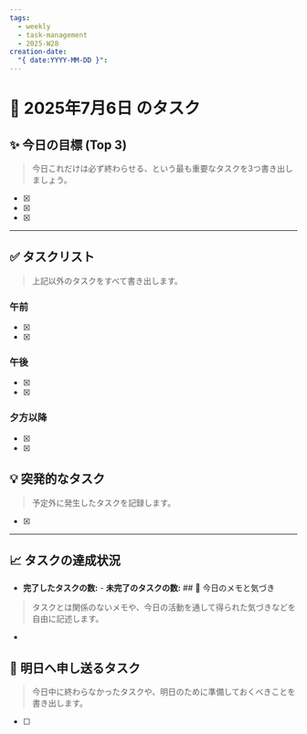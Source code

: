 ```yaml
---
tags:
  - weekly
  - task-management
  - 2025-W28
creation-date:
  "{ date:YYYY-MM-DD }":
---
```


# 📅 2025年7月6日 のタスク

## ✨ 今日の目標 (Top 3)
> 今日これだけは必ず終わらせる、という最も重要なタスクを3つ書き出しましょう。

- [x] 
- [x] 
- [x] 

---

## ✅ タスクリスト
> 上記以外のタスクをすべて書き出します。

### 午前
- [x] 
- [x] 

### 午後
- [x] 
- [x] 

### 夕方以降
- [x] 
- [x] 

## 💡 突発的なタスク
> 予定外に発生したタスクを記録します。

- [x] 

---

## 📈 タスクの達成状況
- **完了したタスクの数:** - **未完了のタスクの数:** ## 📝 今日のメモと気づき
> タスクとは関係のないメモや、今日の活動を通して得られた気づきなどを自由に記述します。

- 

## 🚀 明日へ申し送るタスク
> 今日中に終わらなかったタスクや、明日のために準備しておくべきことを書き出します。

- [ ]